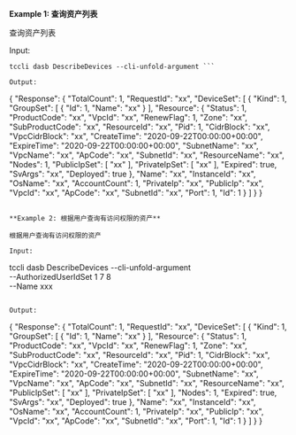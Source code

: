 **Example 1: 查询资产列表**

查询资产列表

Input: 

```
tccli dasb DescribeDevices --cli-unfold-argument ```

Output: 
```
{
    "Response": {
        "TotalCount": 1,
        "RequestId": "xx",
        "DeviceSet": [
            {
                "Kind": 1,
                "GroupSet": [
                    {
                        "Id": 1,
                        "Name": "xx"
                    }
                ],
                "Resource": {
                    "Status": 1,
                    "ProductCode": "xx",
                    "VpcId": "xx",
                    "RenewFlag": 1,
                    "Zone": "xx",
                    "SubProductCode": "xx",
                    "ResourceId": "xx",
                    "Pid": 1,
                    "CidrBlock": "xx",
                    "VpcCidrBlock": "xx",
                    "CreateTime": "2020-09-22T00:00:00+00:00",
                    "ExpireTime": "2020-09-22T00:00:00+00:00",
                    "SubnetName": "xx",
                    "VpcName": "xx",
                    "ApCode": "xx",
                    "SubnetId": "xx",
                    "ResourceName": "xx",
                    "Nodes": 1,
                    "PublicIpSet": [
                        "xx"
                    ],
                    "PrivateIpSet": [
                        "xx"
                    ],
                    "Expired": true,
                    "SvArgs": "xx",
                    "Deployed": true
                },
                "Name": "xx",
                "InstanceId": "xx",
                "OsName": "xx",
                "AccountCount": 1,
                "PrivateIp": "xx",
                "PublicIp": "xx",
                "VpcId": "xx",
                "ApCode": "xx",
                "SubnetId": "xx",
                "Port": 1,
                "Id": 1
            }
        ]
    }
}
```

**Example 2: 根据用户查询有访问权限的资产**

根据用户查询有访问权限的资产

Input: 

```
tccli dasb DescribeDevices --cli-unfold-argument  \
    --AuthorizedUserIdSet 1 7 8 \
    --Name xxx
```

Output: 
```
{
    "Response": {
        "TotalCount": 1,
        "RequestId": "xx",
        "DeviceSet": [
            {
                "Kind": 1,
                "GroupSet": [
                    {
                        "Id": 1,
                        "Name": "xx"
                    }
                ],
                "Resource": {
                    "Status": 1,
                    "ProductCode": "xx",
                    "VpcId": "xx",
                    "RenewFlag": 1,
                    "Zone": "xx",
                    "SubProductCode": "xx",
                    "ResourceId": "xx",
                    "Pid": 1,
                    "CidrBlock": "xx",
                    "VpcCidrBlock": "xx",
                    "CreateTime": "2020-09-22T00:00:00+00:00",
                    "ExpireTime": "2020-09-22T00:00:00+00:00",
                    "SubnetName": "xx",
                    "VpcName": "xx",
                    "ApCode": "xx",
                    "SubnetId": "xx",
                    "ResourceName": "xx",
                    "PublicIpSet": [
                        "xx"
                    ],
                    "PrivateIpSet": [
                        "xx"
                    ],
                    "Nodes": 1,
                    "Expired": true,
                    "SvArgs": "xx",
                    "Deployed": true
                },
                "Name": "xx",
                "InstanceId": "xx",
                "OsName": "xx",
                "AccountCount": 1,
                "PrivateIp": "xx",
                "PublicIp": "xx",
                "VpcId": "xx",
                "ApCode": "xx",
                "SubnetId": "xx",
                "Port": 1,
                "Id": 1
            }
        ]
    }
}
```

